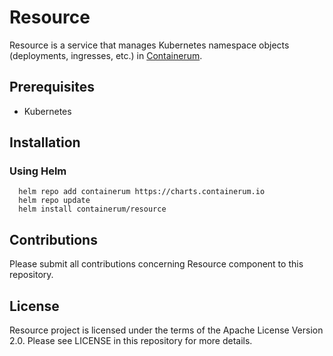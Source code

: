 # Resource
Resource is a service that manages Kubernetes namespace objects (deployments, ingresses, etc.) in [Containerum](https://github.com/containerum/containerum).

## Prerequisites
* Kubernetes

## Installation

### Using Helm

```
  helm repo add containerum https://charts.containerum.io
  helm repo update
  helm install containerum/resource
```

## Contributions
Please submit all contributions concerning Resource component to this repository.

## License
Resource project is licensed under the terms of the Apache License Version 2.0. Please see LICENSE in this repository for more details.
